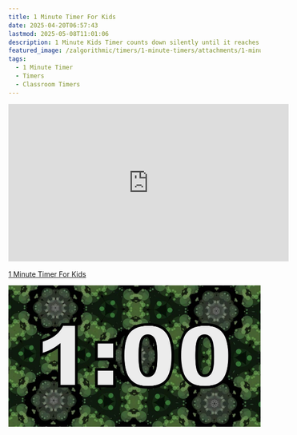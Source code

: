 ```yaml
---
title: 1 Minute Timer For Kids
date: 2025-04-20T06:57:43
lastmod: 2025-05-08T11:01:06
description: 1 Minute Kids Timer counts down silently until it reaches 0:00 and then makes a sound to show time is up
featured_image: /zalgorithmic/timers/1-minute-timers/attachments/1-minute-timer-kaleidoscope-thumb.jpg
tags:
  - 1 Minute Timer
  - Timers
  - Classroom Timers
---
```


<div class="iframe-16-9-container">
<iframe class="youTubeIframe" width="560" height="315" src="https://www.youtube.com/embed/OwLanaHIi5Y" title="YouTube video player" frameborder="0" allow="accelerometer; autoplay; clipboard-write; encrypted-media; gyroscope; picture-in-picture; web-share" allowfullscreen></iframe>
</div>

[1 Minute Timer For Kids](https://youtu.be/OwLanaHIi5Y)

![1 Minute Timer Kaleidoscope](./attachments/1-minute-timer-kaleidoscope-thumb.jpg)
